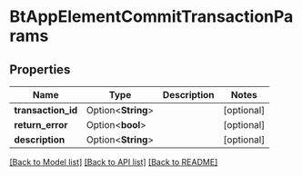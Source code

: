 # BtAppElementCommitTransactionParams

## Properties

Name | Type | Description | Notes
------------ | ------------- | ------------- | -------------
**transaction_id** | Option<**String**> |  | [optional]
**return_error** | Option<**bool**> |  | [optional]
**description** | Option<**String**> |  | [optional]

[[Back to Model list]](../README.md#documentation-for-models) [[Back to API list]](../README.md#documentation-for-api-endpoints) [[Back to README]](../README.md)


